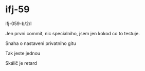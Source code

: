 # ifj-59
ifj-059-b/2/I

Jen prvni commit, nic specialniho, jsem jen kokod co to testuje.

Snaha o nastaveni privatniho gitu

Tak jeste jednou

Skálič je retard
